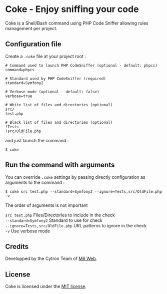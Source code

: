 # Coke - Enjoy sniffing your code

Coke is a Shell/Bash command using PHP Code Sniffer allowing rules management per project.

## Configuration file

Create a `.coke` file at your project root :

```
# Command used to launch PHP CodeSniffer (optional - default: phpcs)
command=phpcs
 
# Standard used by PHP CodeSniffer (required)
standard=Symfony2
 
# Verbose mode (optional - default: false)
verbose=true
 
# White list of files and directories (optional)
src/
test.php
 
# Black list of files and directories (optional)
!Tests
!src/OldFile.php
```

and just launch the command :

```shell
$ coke
```

## Run the command with arguments

You can override `.coke` settings by passing directly configuration as arguments to the command :

```shell
$ coke src test.php --standard=Symfony2 --ignore=Tests,src/OldFile.php -v
```

The order of arguments is not important

`src test.php`                   Files/Directories to include in the check  
`--standard=Symfony2`            Standard to use for check  
`--ignore=Tests,src/OldFile.php` URL patterns to ignore in the check  
`-v`                             Use verbose mode  

## Credits

Developped by the Cytron Team of [M6 Web](http://tech.m6web.fr/).

## License

Coke is licensed under the [MIT license](LICENSE.md).
